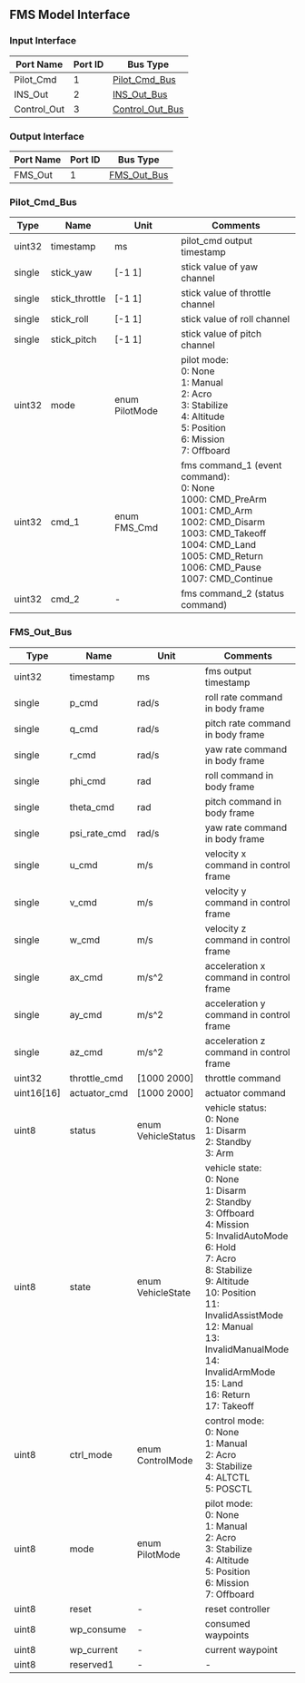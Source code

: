 ## FMS Model Interface

### Input Interface

| Port Name   | Port ID | Bus Type        |
| ----------- | ------- | --------------- |
| Pilot_Cmd   | 1       | [Pilot_Cmd_Bus](#Pilot_Cmd_Bus)   |
| INS_Out     | 2       | [INS_Out_Bus](mbd/interface/ins_interface.md#INS_Out_Bus)     |
| Control_Out | 3       | [Control_Out_Bus](mbd/interface/controller_interface.md#Control_Out_Bus) |

### Output Interface

| Port Name | Port ID | Bus Type    |
| --------- | ------- | ----------- |
| FMS_Out   | 1       | [FMS_Out_Bus](#FMS_Out_Bus) |

### Pilot_Cmd_Bus

Type   | Name             | Unit        | Comments
-----  | --------------   | ----------  | ----------------
uint32 | timestamp        | ms          | pilot_cmd output timestamp
single | stick_yaw        | [-1 1]      | stick value of yaw channel
single | stick_throttle   | [-1 1]      | stick value of throttle channel
single | stick_roll       | [-1 1]      | stick value of roll channel
single | stick_pitch      | [-1 1]      | stick value of pitch channel
uint32 | mode             | enum PilotMode | pilot mode:<br>0: None<br>1: Manual<br>2: Acro<br>3: Stabilize<br>4: Altitude<br>5: Position<br>6: Mission<br>7: Offboard
uint32 | cmd_1            | enum FMS_Cmd | fms command_1 (event command):<br>0: None<br>1000: CMD_PreArm<br>1001: CMD_Arm<br>1002: CMD_Disarm<br>1003: CMD_Takeoff<br>1004: CMD_Land<br>1005: CMD_Return<br>1006: CMD_Pause<br>1007: CMD_Continue
uint32 | cmd_2            | -           | fms command_2 (status command)

### FMS_Out_Bus

Type   | Name             | Unit        | Comments
-----  | --------------   | ----------  | ----------------
uint32 | timestamp        | ms          | fms output timestamp
single | p_cmd            | rad/s       | roll rate command in body frame
single | q_cmd            | rad/s       | pitch rate command in body frame
single | r_cmd            | rad/s       | yaw rate command in body frame
single | phi_cmd          | rad         | roll command in body frame
single | theta_cmd        | rad         | pitch command in body frame
single | psi_rate_cmd     | rad/s       | yaw rate command in body frame
single | u_cmd            | m/s         | velocity x command in control frame
single | v_cmd            | m/s         | velocity y command in control frame
single | w_cmd            | m/s         | velocity z command in control frame
single | ax_cmd           | m/s^2       | acceleration x command in control frame
single | ay_cmd           | m/s^2       | acceleration y command in control frame
single | az_cmd           | m/s^2       | acceleration z command in control frame
uint32 | throttle_cmd     | [1000 2000] | throttle command
uint16[16] | actuator_cmd | [1000 2000] | actuator command
uint8 | status            | enum VehicleStatus | vehicle status:<br>0: None<br>1: Disarm<br>2: Standby<br>3: Arm 
uint8 | state             | enum VehicleState | vehicle state:<br>0: None<br>1: Disarm<br>2: Standby<br>3: Offboard<br>4: Mission<br>5: InvalidAutoMode<br>6: Hold<br>7: Acro<br>8: Stabilize<br>9: Altitude<br>10: Position<br>11: InvalidAssistMode<br>12: Manual<br>13: InvalidManualMode<br>14: InvalidArmMode<br>15: Land<br>16: Return<br>17: Takeoff
uint8 | ctrl_mode         | enum ControlMode | control mode:<br>0: None<br>1: Manual<br>2: Acro<br>3: Stabilize<br>4: ALTCTL<br>5: POSCTL
uint8  | mode             | enum PilotMode | pilot mode:<br>0: None<br>1: Manual<br>2: Acro<br>3: Stabilize<br>4: Altitude<br>5: Position<br>6: Mission<br>7: Offboard
uint8  | reset            | -           | reset controller
uint8  | wp_consume       | -           | consumed waypoints
uint8  | wp_current       | -           | current waypoint
uint8  | reserved1        | -           | -
